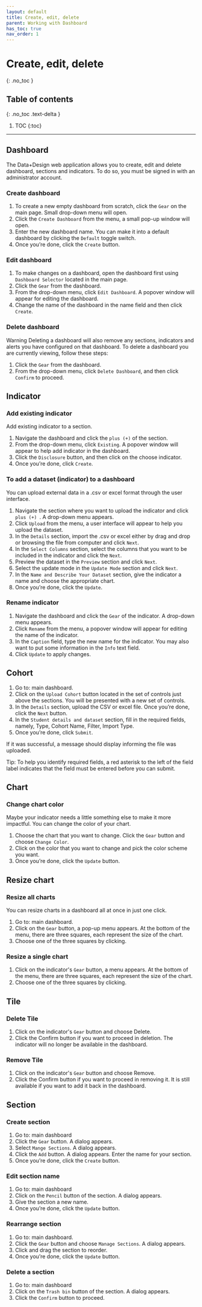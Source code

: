 ```yaml
---
layout: default
title: Create, edit, delete
parent: Working with Dashboard
has_toc: true
nav_order: 1
---
```


# Create, edit, delete
{: .no_toc }

## Table of contents
{: .no_toc .text-delta }

1. TOC
{:toc}

---

## Dashboard

The Data+Design web application allows you to create, edit and delete dashboard, sections and indicators. To do so, you must be signed in with an administrator account.

### Create dashboard
1.	To create a new empty dashboard from scratch, click the `Gear` on the main page. Small drop-down menu will open.
2.	Click the `Create Dashboard` from the menu, a small pop-up window will open.
3.	Enter the new dashboard name. You can make it into a default dashboard by clicking the `Default` toggle switch.
4.	Once you’re done, click the `Create` button.

### Edit dashboard
1.	To make changes on a dashboard, open the dashboard first using `Dashboard Selector` located in the main page.
2.	Click the `Gear` from the dashboard.
3.	From the drop-down menu, click `Edit Dashboard`. A popover window will appear for editing the dashboard.
4.	Change the name of the dashboard in the name field and then click `Create`.

### Delete dashboard
Warning
Deleting a dashboard will also remove any sections, indicators and alerts you have configured on that dashboard.
To delete a dashboard you are currently viewing, follow these steps:
1.	Click the `Gear` from the dashboard.
2.	From the drop-down menu, click `Delete Dashboard`, and then click `Confirm` to proceed.

## Indicator
### Add existing indicator
Add existing indicator to a section.
1.	Navigate the dashboard and click the ` plus (+) ` of the section.
2.	From the drop-down menu, click `Existing`. A popover window will appear to help add indicator in the dashboard.
3.	Click the `Disclosure` button, and then click on the choose indicator.
4.	Once you’re done, click `Create`.

### To add a dataset (indicator) to a dashboard
You can upload external data in a .csv or excel format through the user interface.
1.	Navigate the section where you want to upload the indicator and click `plus (+) `. A drop-down menu appears.
2.	Click `Upload` from the menu, a user interface will appear to help you upload the dataset.
3.	In the `Details` section, import the .csv or excel either by drag and drop or browsing the file from computer and click `Next`.
4.	In the `Select Columns` section, select the columns that you want to be included in the indicator and click the `Next`.
5.	Preview the dataset in the `Preview` section and click `Next`.
6.	Select the update mode in the `Update Mode` section and click `Next`.
7.	In the `Name and Describe Your Dataset` section, give the indicator a name and choose the appropriate chart.
8.	Once you’re done, click the `Update`.

### Rename indicator
1.	Navigate the dashboard and click the `Gear` of the indicator. A drop-down menu appears.
2.	Click `Rename` from the menu, a popover window will appear for editing the name of the indicator.
3.	In the `Caption` field, type the new name for the indicator. You may also want to put some information in the `Info` text field.
4.	Click `Update` to apply changes.



## Cohort
1. Go to: main dashboard.
2. Click on the `Upload Cohort` button located in the set of controls just above the sections. You will be presented with a new set of controls.
3. In the `Details` section, upload the CSV or excel file. Once you’re done, click the `Next` button.
4. In the `Student details and dataset` section, fill in the required fields, namely, Type, Cohort Name, Filter, Import Type.
5. Once you’re done, click `Submit`.

If it was successful, a message should display informing the file was uploaded.

Tip: To help you identify required fields, a red asterisk to the left of the field label indicates that the field must be entered before you can submit.

## Chart
### Change chart color
Maybe your indicator needs a little something else to make it more impactful. You can change the color of your chart.

1. Choose the chart that you want to change. Click the `Gear` button and choose `Change Color`.
2. Click on the color that you want to change and pick the color scheme you want.
3. Once you’re done, click the `Update` button.

## Resize chart
### Resize all charts
You can resize charts in a dashboard all at once in just one click.
1. Go to: main dashboard.
2. Click on the `Gear` button, a pop-up menu appears. At the bottom of the menu, there are three squares, each represent the size of the chart.
2. Choose one of the three squares by clicking.

### Resize a single chart
1. Click on the indicator's `Gear` button, a menu appears. At the bottom of the menu, there are three squares, each represent the size of the chart.
2. Choose one of the three squares by clicking.

## Tile
### Delete Tile
1. Click on the indicator's `Gear` button and choose Delete.
2. Click the Confirm button if you want to proceed in deletion. The indicator will no longer be available in the dashboard.

### Remove Tile
1. Click on the indicator's `Gear` button and choose Remove.
2. Click the Confirm button if you want to proceed in removing it. It is still available if you want to add it back in the dashboard.

## Section
### Create section
1. Go to: main dashboard
2. Click the `Gear` button. A dialog appears.
3. Select `Mange Sections`. A dialog appears.
4. Click the `Add` button. A dialog appears. Enter the name for your section.
4. Once you’re done, click the `Create` button.

### Edit section name
1. Go to: main dashboard
2. Click on the `Pencil` button of the section. A dialog appears.
3. Give the section a new name.
4. Once you’re done, click the `Update` button.

### Rearrange section
1. Go to: main dashboard.
2. Click the `Gear` button and choose `Manage Sections`. A dialog appears.
3. Click and drag the section to reorder.
4. Once you’re done, click the `Update` button.

### Delete a section
1. Go to: main dashboard
2. Click on the `Trash bin` button of the section. A dialog appears.
3. Click the `Confirm` button to proceed.
